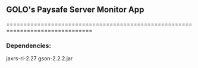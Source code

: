 ## GOLO's Paysafe Server Monitor App
===============================================================================
### Dependencies:
jaxrs-ri-2.27
gson-2.2.2.jar




